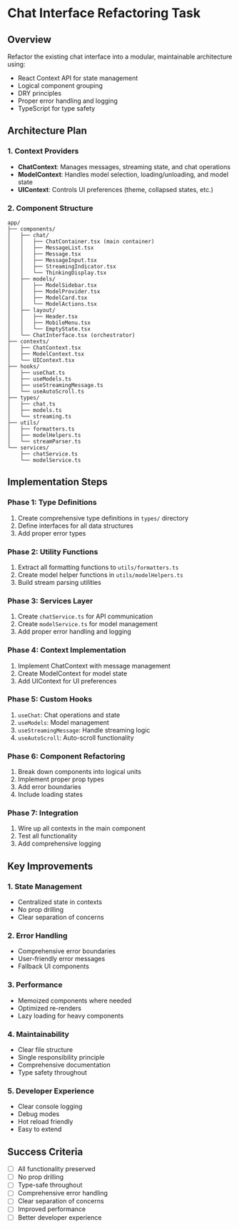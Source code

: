 # Chat Interface Refactoring Task

## Overview
Refactor the existing chat interface into a modular, maintainable architecture using:
- React Context API for state management
- Logical component grouping
- DRY principles
- Proper error handling and logging
- TypeScript for type safety

## Architecture Plan

### 1. Context Providers
- **ChatContext**: Manages messages, streaming state, and chat operations
- **ModelContext**: Handles model selection, loading/unloading, and model state
- **UIContext**: Controls UI preferences (theme, collapsed states, etc.)

### 2. Component Structure
```
app/
├── components/
│   ├── chat/
│   │   ├── ChatContainer.tsx (main container)
│   │   ├── MessageList.tsx
│   │   ├── Message.tsx
│   │   ├── MessageInput.tsx
│   │   ├── StreamingIndicator.tsx
│   │   └── ThinkingDisplay.tsx
│   ├── models/
│   │   ├── ModelSidebar.tsx
│   │   ├── ModelProvider.tsx
│   │   ├── ModelCard.tsx
│   │   └── ModelActions.tsx
│   ├── layout/
│   │   ├── Header.tsx
│   │   ├── MobileMenu.tsx
│   │   └── EmptyState.tsx
│   └── ChatInterface.tsx (orchestrator)
├── contexts/
│   ├── ChatContext.tsx
│   ├── ModelContext.tsx
│   └── UIContext.tsx
├── hooks/
│   ├── useChat.ts
│   ├── useModels.ts
│   ├── useStreamingMessage.ts
│   └── useAutoScroll.ts
├── types/
│   ├── chat.ts
│   ├── models.ts
│   └── streaming.ts
├── utils/
│   ├── formatters.ts
│   ├── modelHelpers.ts
│   └── streamParser.ts
└── services/
    ├── chatService.ts
    └── modelService.ts
```

## Implementation Steps

### Phase 1: Type Definitions
1. Create comprehensive type definitions in `types/` directory
2. Define interfaces for all data structures
3. Add proper error types

### Phase 2: Utility Functions
1. Extract all formatting functions to `utils/formatters.ts`
2. Create model helper functions in `utils/modelHelpers.ts`
3. Build stream parsing utilities

### Phase 3: Services Layer
1. Create `chatService.ts` for API communication
2. Create `modelService.ts` for model management
3. Add proper error handling and logging

### Phase 4: Context Implementation
1. Implement ChatContext with message management
2. Create ModelContext for model state
3. Add UIContext for UI preferences

### Phase 5: Custom Hooks
1. `useChat`: Chat operations and state
2. `useModels`: Model management
3. `useStreamingMessage`: Handle streaming logic
4. `useAutoScroll`: Auto-scroll functionality

### Phase 6: Component Refactoring
1. Break down components into logical units
2. Implement proper prop types
3. Add error boundaries
4. Include loading states

### Phase 7: Integration
1. Wire up all contexts in the main component
2. Test all functionality
3. Add comprehensive logging

## Key Improvements

### 1. State Management
- Centralized state in contexts
- No prop drilling
- Clear separation of concerns

### 2. Error Handling
- Comprehensive error boundaries
- User-friendly error messages
- Fallback UI components

### 3. Performance
- Memoized components where needed
- Optimized re-renders
- Lazy loading for heavy components

### 4. Maintainability
- Clear file structure
- Single responsibility principle
- Comprehensive documentation
- Type safety throughout

### 5. Developer Experience
- Clear console logging
- Debug modes
- Hot reload friendly
- Easy to extend

## Success Criteria
- [ ] All functionality preserved
- [ ] No prop drilling
- [ ] Type-safe throughout
- [ ] Comprehensive error handling
- [ ] Clear separation of concerns
- [ ] Improved performance
- [ ] Better developer experience 